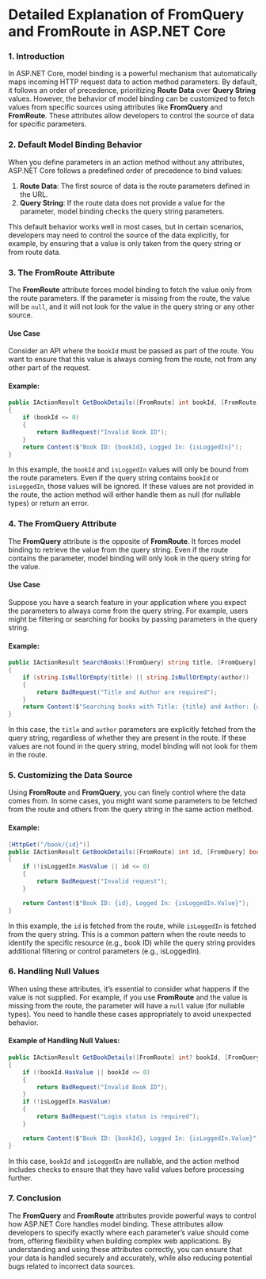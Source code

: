 
# Detailed Explanation of FromQuery and FromRoute in ASP.NET Core

### 1. Introduction
In ASP.NET Core, model binding is a powerful mechanism that automatically maps incoming HTTP request data to action method parameters. By default, it follows an order of precedence, prioritizing **Route Data** over **Query String** values. However, the behavior of model binding can be customized to fetch values from specific sources using attributes like **FromQuery** and **FromRoute**. These attributes allow developers to control the source of data for specific parameters.

### 2. Default Model Binding Behavior
When you define parameters in an action method without any attributes, ASP.NET Core follows a predefined order of precedence to bind values:
1. **Route Data**: The first source of data is the route parameters defined in the URL.
2. **Query String**: If the route data does not provide a value for the parameter, model binding checks the query string parameters.

This default behavior works well in most cases, but in certain scenarios, developers may need to control the source of the data explicitly, for example, by ensuring that a value is only taken from the query string or from route data.

### 3. The FromRoute Attribute
The **FromRoute** attribute forces model binding to fetch the value only from the route parameters. If the parameter is missing from the route, the value will be `null`, and it will not look for the value in the query string or any other source.

#### Use Case
Consider an API where the `bookId` must be passed as part of the route. You want to ensure that this value is always coming from the route, not from any other part of the request.

#### Example:
```csharp
public IActionResult GetBookDetails([FromRoute] int bookId, [FromRoute] bool isLoggedIn)
{
    if (bookId <= 0)
    {
        return BadRequest("Invalid Book ID");
    }
    return Content($"Book ID: {bookId}, Logged In: {isLoggedIn}");
}
```
In this example, the `bookId` and `isLoggedIn` values will only be bound from the route parameters. Even if the query string contains `bookId` or `isLoggedIn`, those values will be ignored. If these values are not provided in the route, the action method will either handle them as null (for nullable types) or return an error.

### 4. The FromQuery Attribute
The **FromQuery** attribute is the opposite of **FromRoute**. It forces model binding to retrieve the value from the query string. Even if the route contains the parameter, model binding will only look in the query string for the value.

#### Use Case
Suppose you have a search feature in your application where you expect the parameters to always come from the query string. For example, users might be filtering or searching for books by passing parameters in the query string.

#### Example:
```csharp
public IActionResult SearchBooks([FromQuery] string title, [FromQuery] string author)
{
    if (string.IsNullOrEmpty(title) || string.IsNullOrEmpty(author))
    {
        return BadRequest("Title and Author are required");
    }
    return Content($"Searching books with Title: {title} and Author: {author}");
}
```
In this case, the `title` and `author` parameters are explicitly fetched from the query string, regardless of whether they are present in the route. If these values are not found in the query string, model binding will not look for them in the route.

### 5. Customizing the Data Source
Using **FromRoute** and **FromQuery**, you can finely control where the data comes from. In some cases, you might want some parameters to be fetched from the route and others from the query string in the same action method.

#### Example:
```csharp
[HttpGet("/book/{id}")]
public IActionResult GetBookDetails([FromRoute] int id, [FromQuery] bool? isLoggedIn)
{
    if (!isLoggedIn.HasValue || id <= 0)
    {
        return BadRequest("Invalid request");
    }

    return Content($"Book ID: {id}, Logged In: {isLoggedIn.Value}");
}
```
In this example, the `id` is fetched from the route, while `isLoggedIn` is fetched from the query string. This is a common pattern when the route needs to identify the specific resource (e.g., book ID) while the query string provides additional filtering or control parameters (e.g., isLoggedIn).

### 6. Handling Null Values
When using these attributes, it’s essential to consider what happens if the value is not supplied. For example, if you use **FromRoute** and the value is missing from the route, the parameter will have a `null` value (for nullable types). You need to handle these cases appropriately to avoid unexpected behavior.

#### Example of Handling Null Values:
```csharp
public IActionResult GetBookDetails([FromRoute] int? bookId, [FromQuery] bool? isLoggedIn)
{
    if (!bookId.HasValue || bookId <= 0)
    {
        return BadRequest("Invalid Book ID");
    }
    if (!isLoggedIn.HasValue)
    {
        return BadRequest("Login status is required");
    }

    return Content($"Book ID: {bookId}, Logged In: {isLoggedIn.Value}");
}
```
In this case, `bookId` and `isLoggedIn` are nullable, and the action method includes checks to ensure that they have valid values before processing further.

### 7. Conclusion
The **FromQuery** and **FromRoute** attributes provide powerful ways to control how ASP.NET Core handles model binding. These attributes allow developers to specify exactly where each parameter’s value should come from, offering flexibility when building complex web applications. By understanding and using these attributes correctly, you can ensure that your data is handled securely and accurately, while also reducing potential bugs related to incorrect data sources.
